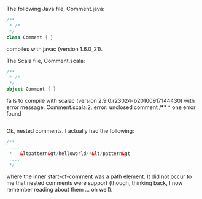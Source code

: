 The following Java file, Comment.java:

```scala
/**
 * /*
 */
class Comment { }
```


compiles with javac (version 1.6.0_21).

The Scala file, Comment.scala: 

```scala
/**
 * /*
 */
object Comment { }
```


fails to compile with scalac (version 2.9.0.r23024-b20100917144430)
with error message:
Comment.scala:2: error: unclosed comment
  /**
  ^
one error found


```scala

```
Ok, nested comments. I actually had the following:

```scala
/**
 ....
 *   &ltpattern&gt/helloworld/*&lt/pattern&gt
 ....
 */
```

where the inner start-of-comment was a path element.
It did not occur to me that nested comments were
support (though, thinking back, I now remember reading
about them ... oh well).
